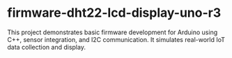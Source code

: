# firmware-dht22-lcd-display-uno-r3
This project demonstrates basic firmware development for Arduino using C++, sensor integration, and I2C communication. It simulates real-world IoT data collection and display.
